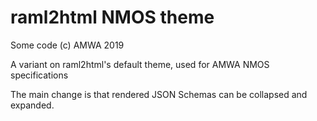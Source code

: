 # raml2html NMOS theme

Some code (c) AMWA 2019

A variant on raml2html's default theme, used for AMWA NMOS specifications

The main change is that rendered JSON Schemas can be collapsed and expanded.


